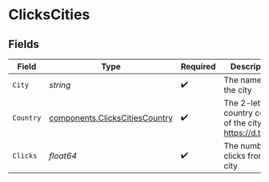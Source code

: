 # ClicksCities


## Fields

| Field                                                                            | Type                                                                             | Required                                                                         | Description                                                                      |
| -------------------------------------------------------------------------------- | -------------------------------------------------------------------------------- | -------------------------------------------------------------------------------- | -------------------------------------------------------------------------------- |
| `City`                                                                           | *string*                                                                         | :heavy_check_mark:                                                               | The name of the city                                                             |
| `Country`                                                                        | [components.ClicksCitiesCountry](../../models/components/clickscitiescountry.md) | :heavy_check_mark:                                                               | The 2-letter country code of the city: https://d.to/geo                          |
| `Clicks`                                                                         | *float64*                                                                        | :heavy_check_mark:                                                               | The number of clicks from this city                                              |